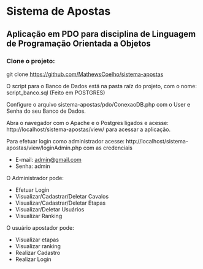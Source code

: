 # Sistema de Apostas

## Aplicação em PDO para disciplina de Linguagem de Programação Orientada a Objetos

### Clone o projeto:
git clone https://github.com/MathewsCoelho/sistema-apostas

O script para o Banco de Dados está na pasta raíz do projeto, com o nome: script_banco.sql (Feito em POSTGRES)

Configure o arquivo sistema-apostas/pdo/ConexaoDB.php com o User e Senha do seu Banco de Dados.

Abra o navegador com o Apache e o Postgres ligados e acesse: http://localhost/sistema-apostas/view/ para acessar a aplicação.

Para efetuar login como administrador acesse: http://localhost/sistema-apostas/view/loginAdmin.php com as credenciais
- E-mail: admin@gmail.com
- Senha: admin

O Administrador pode:
- Efetuar Login
- Visualizar/Cadastrar/Deletar Cavalos
- Visualizar/Cadastrar/Deletar Etapas
- Visualizar/Deletar Usuários
- Visualizar Ranking

O usuário apostador pode:
- Visualizar etapas
- Visualizar ranking
- Realizar Cadastro
- Realizar Login
